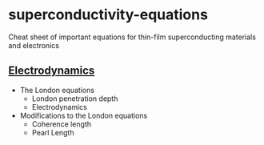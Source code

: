 # superconductivity-equations

Cheat sheet of important equations for thin-film superconducting materials and electronics

## [Electrodynamics](https://github.com/emmakbat/superconductivity-equations/blob/main/Electrodynamics.md) 
- The London equations
  - London penetration depth
  - Electrodynamics
- Modifications to the London equations
  - Coherence length
  - Pearl Length
